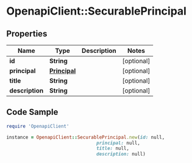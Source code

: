 # OpenapiClient::SecurablePrincipal

## Properties

Name | Type | Description | Notes
------------ | ------------- | ------------- | -------------
**id** | **String** |  | [optional] 
**principal** | [**Principal**](Principal.md) |  | [optional] 
**title** | **String** |  | [optional] 
**description** | **String** |  | [optional] 

## Code Sample

```ruby
require 'OpenapiClient'

instance = OpenapiClient::SecurablePrincipal.new(id: null,
                                 principal: null,
                                 title: null,
                                 description: null)
```


